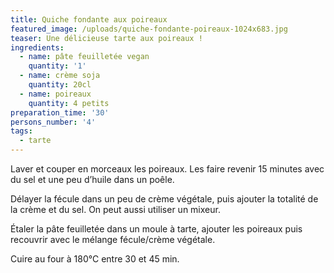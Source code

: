 ```yaml
---
title: Quiche fondante aux poireaux
featured_image: /uploads/quiche-fondante-poireaux-1024x683.jpg
teaser: Une délicieuse tarte aux poireaux !
ingredients:
  - name: pâte feuilletée vegan
    quantity: '1'
  - name: crème soja
    quantity: 20cl
  - name: poireaux
    quantity: 4 petits
preparation_time: '30'
persons_number: '4'
tags:
  - tarte
---
```

Laver et couper en morceaux les poireaux. Les faire revenir 15 minutes avec du sel et une peu d’huile dans un poêle.

Délayer la fécule dans un peu de crème végétale, puis ajouter la totalité de la crème et du sel. On peut aussi utiliser un mixeur.

Étaler la pâte feuilletée dans un moule à tarte, ajouter les poireaux puis recouvrir avec le mélange fécule/crème végétale.

Cuire au four à 180°C entre 30 et 45 min.
